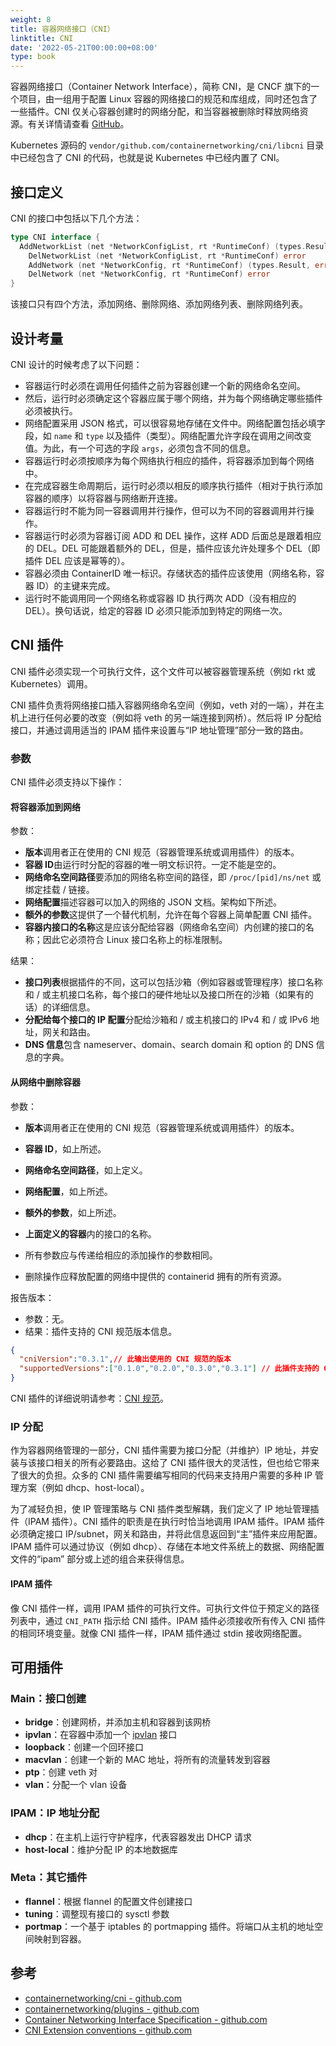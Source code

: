 ```yaml
---
weight: 8
title: 容器网络接口（CNI）
linktitle: CNI
date: '2022-05-21T00:00:00+08:00'
type: book
---
```


容器网络接口（Container Network Interface），简称 CNI，是 CNCF 旗下的一个项目，由一组用于配置 Linux 容器的网络接口的规范和库组成，同时还包含了一些插件。CNI 仅关心容器创建时的网络分配，和当容器被删除时释放网络资源。有关详情请查看 [GitHub](https://github.com/containernetworking/cni)。

Kubernetes 源码的 `vendor/github.com/containernetworking/cni/libcni` 目录中已经包含了 CNI 的代码，也就是说 Kubernetes 中已经内置了 CNI。

## 接口定义

CNI 的接口中包括以下几个方法：

```go
type CNI interface {
  AddNetworkList (net *NetworkConfigList, rt *RuntimeConf) (types.Result, error)
	DelNetworkList (net *NetworkConfigList, rt *RuntimeConf) error
	AddNetwork (net *NetworkConfig, rt *RuntimeConf) (types.Result, error)
	DelNetwork (net *NetworkConfig, rt *RuntimeConf) error
}
```

该接口只有四个方法，添加网络、删除网络、添加网络列表、删除网络列表。

## 设计考量

CNI 设计的时候考虑了以下问题：

- 容器运行时必须在调用任何插件之前为容器创建一个新的网络命名空间。
- 然后，运行时必须确定这个容器应属于哪个网络，并为每个网络确定哪些插件必须被执行。
- 网络配置采用 JSON 格式，可以很容易地存储在文件中。网络配置包括必填字段，如 `name` 和 `type` 以及插件（类型）。网络配置允许字段在调用之间改变值。为此，有一个可选的字段 `args`，必须包含不同的信息。
- 容器运行时必须按顺序为每个网络执行相应的插件，将容器添加到每个网络中。
- 在完成容器生命周期后，运行时必须以相反的顺序执行插件（相对于执行添加容器的顺序）以将容器与网络断开连接。
- 容器运行时不能为同一容器调用并行操作，但可以为不同的容器调用并行操作。
- 容器运行时必须为容器订阅 ADD 和 DEL 操作，这样 ADD 后面总是跟着相应的 DEL。DEL 可能跟着额外的 DEL，但是，插件应该允许处理多个 DEL（即插件 DEL 应该是幂等的）。
- 容器必须由 ContainerID 唯一标识。存储状态的插件应该使用（网络名称，容器 ID）的主键来完成。
- 运行时不能调用同一个网络名称或容器 ID 执行两次 ADD（没有相应的 DEL）。换句话说，给定的容器 ID 必须只能添加到特定的网络一次。

## CNI 插件

CNI 插件必须实现一个可执行文件，这个文件可以被容器管理系统（例如 rkt 或 Kubernetes）调用。

CNI 插件负责将网络接口插入容器网络命名空间（例如，veth 对的一端），并在主机上进行任何必要的改变（例如将 veth 的另一端连接到网桥）。然后将 IP 分配给接口，并通过调用适当的 IPAM 插件来设置与“IP 地址管理”部分一致的路由。

### 参数

CNI 插件必须支持以下操作：

#### 将容器添加到网络

参数：

- **版本**调用者正在使用的 CNI 规范（容器管理系统或调用插件）的版本。
- **容器 ID**由运行时分配的容器的唯一明文标识符。一定不能是空的。
- **网络命名空间路径**要添加的网络名称空间的路径，即 `/proc/[pid]/ns/net` 或绑定挂载 / 链接。
- **网络配置**描述容器可以加入的网络的 JSON 文档。架构如下所述。
- **额外的参数**这提供了一个替代机制，允许在每个容器上简单配置 CNI 插件。
- **容器内接口的名称**这是应该分配给容器（网络命名空间）内创建的接口的名称；因此它必须符合 Linux 接口名称上的标准限制。

结果：

- **接口列表**根据插件的不同，这可以包括沙箱（例如容器或管理程序）接口名称和 / 或主机接口名称，每个接口的硬件地址以及接口所在的沙箱（如果有的话）的详细信息。
- **分配给每个接口的 IP 配置**分配给沙箱和 / 或主机接口的 IPv4 和 / 或 IPv6 地址，网关和路由。
- **DNS 信息**包含 nameserver、domain、search domain 和 option 的 DNS 信息的字典。

#### 从网络中删除容器

参数：

- **版本**调用者正在使用的 CNI 规范（容器管理系统或调用插件）的版本。
- **容器 ID**，如上所述。
- **网络命名空间路径**，如上定义。
- **网络配置**，如上所述。
- **额外的参数**，如上所述。
- **上面定义的容器**内的接口的名称。


- 所有参数应与传递给相应的添加操作的参数相同。
- 删除操作应释放配置的网络中提供的 containerid 拥有的所有资源。

报告版本：

- 参数：无。
- 结果：插件支持的 CNI 规范版本信息。

```json
{
  "cniVersion":"0.3.1",// 此输出使用的 CNI 规范的版本
  "supportedVersions":["0.1.0","0.2.0","0.3.0","0.3.1"] // 此插件支持的 CNI 规范版本列表
}
```

CNI 插件的详细说明请参考：[CNI 规范](https://github.com/containernetworking/cni/blob/master/SPEC.md)。

### IP 分配

作为容器网络管理的一部分，CNI 插件需要为接口分配（并维护）IP 地址，并安装与该接口相关的所有必要路由。这给了 CNI 插件很大的灵活性，但也给它带来了很大的负担。众多的 CNI 插件需要编写相同的代码来支持用户需要的多种 IP 管理方案（例如 dhcp、host-local）。

为了减轻负担，使 IP 管理策略与 CNI 插件类型解耦，我们定义了 IP 地址管理插件（IPAM 插件）。CNI 插件的职责是在执行时恰当地调用 IPAM 插件。IPAM 插件必须确定接口 IP/subnet，网关和路由，并将此信息返回到“主”插件来应用配置。IPAM 插件可以通过协议（例如 dhcp）、存储在本地文件系统上的数据、网络配置文件的“ipam” 部分或上述的组合来获得信息。

#### IPAM 插件

像 CNI 插件一样，调用 IPAM 插件的可执行文件。可执行文件位于预定义的路径列表中，通过 `CNI_PATH` 指示给 CNI 插件。IPAM 插件必须接收所有传入 CNI 插件的相同环境变量。就像 CNI 插件一样，IPAM 插件通过 stdin 接收网络配置。

## 可用插件

### Main：接口创建

- **bridge**：创建网桥，并添加主机和容器到该网桥
- **ipvlan**：在容器中添加一个 [ipvlan](https://www.kernel.org/doc/Documentation/networking/ipvlan.txt) 接口
- **loopback**：创建一个回环接口
- **macvlan**：创建一个新的 MAC 地址，将所有的流量转发到容器
- **ptp**：创建 veth 对
- **vlan**：分配一个 vlan 设备

### IPAM：IP 地址分配

- **dhcp**：在主机上运行守护程序，代表容器发出 DHCP 请求
- **host-local**：维护分配 IP 的本地数据库

### Meta：其它插件

- **flannel**：根据 flannel 的配置文件创建接口
- **tuning**：调整现有接口的 sysctl 参数
- **portmap**：一个基于 iptables 的 portmapping 插件。将端口从主机的地址空间映射到容器。

## 参考

- [containernetworking/cni - github.com](https://github.com/containernetworking/cni)
- [containernetworking/plugins - github.com](https://github.com/containernetworking/plugins)
- [Container Networking Interface Specification - github.com](https://github.com/containernetworking/cni/blob/master/SPEC.md)
- [CNI Extension conventions - github.com](https://github.com/containernetworking/cni/blob/main/CONVENTIONS.md)
